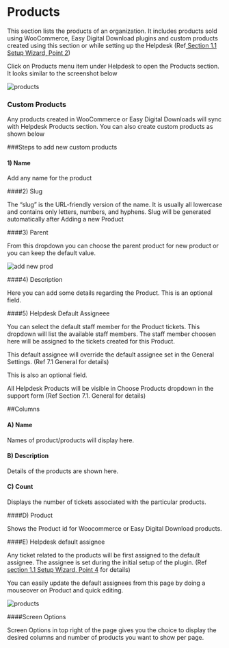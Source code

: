 # Products

This section lists the products of an organization. It includes products sold using WooCommerce, Easy Digital Download plugins and custom products created using this section or while setting up the Helpdesk (Ref[ Section 1.1 Setup Wizard, Point 2](http://docs.rtcamp.com/rtbiz/helpdesk/admin/setup.html#2-connect-store))



Click on Products menu item under Helpdesk to open the Products section. It looks similar to the screenshot below

![products](https://cloud.githubusercontent.com/assets/8191145/8355746/a04b8a14-1b6e-11e5-8d14-14d885ce4b05.png)

### Custom Products

Any products created in WooCommerce or Easy Digital Downloads will sync with Helpdesk Products section. You can also create custom products as shown below

###Steps to add new custom products

#### 1) Name

Add any name for the product

####2) Slug

The “slug” is the URL-friendly version of the name. It is usually all lowercase and contains only letters, numbers, and hyphens. Slug will be generated automatically after Adding a new Product

####3) Parent

From this dropdown you can choose the parent product for new product or you can keep the default value.

![add new prod](https://cloud.githubusercontent.com/assets/8191145/8449630/e55340b2-1ff0-11e5-84b4-2a633ec8a419.png)

####4) Description

Here you can add some details regarding the Product. This is an optional field.

####5) Helpdesk Default Assigneee

You can select the default staff member for the Product tickets. This dropdown will list the available staff members. The staff member choosen here will be assigned to the tickets created for this Product.

This default assignee will override the default assignee set in the General Settings. (Ref 7.1 General for details)

This is also an optional field.

All Helpdesk Products will be visible in Choose Products dropdown in the support form (Ref Section 7.1. General for details)

##Columns

#### A) Name

Names of product/products will display here.

#### B) Description

Details of the products are shown here.

#### C) Count

Displays the number of tickets associated with the particular products.

####D) Product

Shows the Product id for Woocommerce or Easy Digital Download products.

####E) Helpdesk default assignee

Any ticket related to the products will be first assigned to the default assignee. The assignee is set during the initial setup of the plugin. (Ref [section 1.1 Setup Wizard, Point 4](http://docs.rtcamp.com/rtbiz/helpdesk/admin/setup.html#4-set-assignee) for details)

You can easily update the default assignees from this page by doing a mouseover on Product and quick editing.

![products](https://cloud.githubusercontent.com/assets/8191145/8355746/a04b8a14-1b6e-11e5-8d14-14d885ce4b05.png)

####Screen Options

Screen Options in top right of the page gives you the choice to display the desired columns and number of products you want to show per page.





